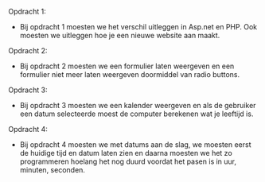 Opdracht 1:
* Bij opdracht 1 moesten we het verschil uitleggen in Asp.net en PHP. Ook moesten we uitleggen hoe je een nieuwe website aan maakt.

Opdracht 2:
* Bij opdracht 2 moesten we een formulier laten weergeven en een formulier niet meer laten weergeven doormiddel van radio buttons.

Opdracht 3:
* Bij opdracht 3 moesten we een kalender weergeven en als de gebruiker een datum selecteerde moest de computer berekenen wat je leeftijd is.

Opdracht 4:
* Bij opdracht 4 moesten we met datums aan de slag, we moesten eerst de huidige tijd en datum laten zien en daarna moesten we het zo programmeren hoelang het nog duurd voordat het pasen is in uur, minuten, seconden.
